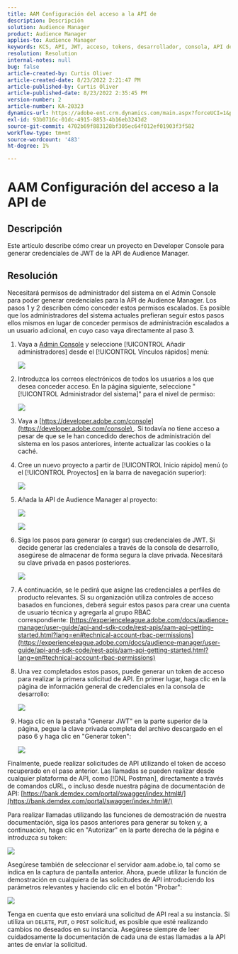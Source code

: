 ```yaml
---
title: AAM Configuración del acceso a la API de
description: Descripción
solution: Audience Manager
product: Audience Manager
applies-to: Audience Manager
keywords: KCS, API, JWT, acceso, tokens, desarrollador, consola, API de REST, REST
resolution: Resolution
internal-notes: null
bug: false
article-created-by: Curtis Oliver
article-created-date: 8/23/2022 2:21:47 PM
article-published-by: Curtis Oliver
article-published-date: 8/23/2022 2:35:45 PM
version-number: 2
article-number: KA-20323
dynamics-url: https://adobe-ent.crm.dynamics.com/main.aspx?forceUCI=1&pagetype=entityrecord&etn=knowledgearticle&id=494ec7ea-ee22-ed11-b83e-0022480868ff
exl-id: 93b0716c-01dc-4915-8853-4b16eb3243d2
source-git-commit: 4702b69f883128bf305ec64f012ef01903f3f582
workflow-type: tm+mt
source-wordcount: '483'
ht-degree: 1%

---
```


# AAM Configuración del acceso a la API de

## Descripción

Este artículo describe cómo crear un proyecto en Developer Console para generar credenciales de JWT de la API de Audience Manager.

## Resolución

Necesitará permisos de administrador del sistema en el Admin Console para poder generar credenciales para la API de Audience Manager. Los pasos 1 y 2 describen cómo conceder estos permisos escalados. Es posible que los administradores del sistema actuales prefieran seguir estos pasos ellos mismos en lugar de conceder permisos de administración escalados a un usuario adicional, en cuyo caso vaya directamente al paso 3.

1. Vaya a [Admin Console](https://adminconsole.adobe.com/) y seleccione [!UICONTROL Añadir administradores] desde el [!UICONTROL Vínculos rápidos] menú:

   ![](assets/27c759f0-4418-ed11-b83e-0022480868ff.png)

1. Introduzca los correos electrónicos de todos los usuarios a los que desea conceder acceso. En la página siguiente, seleccione &quot;[!UICONTROL Administrador del sistema]&quot; para el nivel de permiso:

   ![](assets/4eaf764b-4518-ed11-b83e-0022480868ff.png)

1. Vaya a [https://developer.adobe.com/console](https://developer.adobe.com/console) . Si todavía no tiene acceso a pesar de que se le han concedido derechos de administración del sistema en los pasos anteriores, intente actualizar las cookies o la caché.

1. Cree un nuevo proyecto a partir de [!UICONTROL Inicio rápido] menú (o el [!UICONTROL Proyectos] en la barra de navegación superior):

   ![](assets/363a9d79-1418-ed11-b83e-0022480868ff.png)

1. Añada la API de Audience Manager al proyecto:

   ![](assets/a06e1ebd-1418-ed11-b83e-0022480868ff.png)

   ![](assets/26768505-1518-ed11-b83e-0022480868ff.png)

1. Siga los pasos para generar (o cargar) sus credenciales de JWT. Si decide generar las credenciales a través de la consola de desarrollo, asegúrese de almacenar de forma segura la clave privada. Necesitará su clave privada en pasos posteriores. 

   ![](assets/d7e73a64-1518-ed11-b83e-0022480868ff.png)

1. A continuación, se le pedirá que asigne las credenciales a perfiles de producto relevantes. Si su organización utiliza controles de acceso basados en funciones, deberá seguir estos pasos para crear una cuenta de usuario técnica y agregarla al grupo RBAC correspondiente: [https://experienceleague.adobe.com/docs/audience-manager/user-guide/api-and-sdk-code/rest-apis/aam-api-getting-started.html?lang=en#technical-account-rbac-permissions](https://experienceleague.adobe.com/docs/audience-manager/user-guide/api-and-sdk-code/rest-apis/aam-api-getting-started.html?lang=en#technical-account-rbac-permissions)

1. Una vez completados estos pasos, puede generar un token de acceso para realizar la primera solicitud de API. En primer lugar, haga clic en la página de información general de credenciales en la consola de desarrollo:

   ![](assets/f9ef434b-ef22-ed11-b83e-0022480868ff.png)

1. Haga clic en la pestaña &quot;Generar JWT&quot; en la parte superior de la página, pegue la clave privada completa del archivo descargado en el paso 6 y haga clic en &quot;Generar token&quot;:

   ![](assets/54d65c8d-ef22-ed11-b83e-0022480868ff.png)

Finalmente, puede realizar solicitudes de API utilizando el token de acceso recuperado en el paso anterior. Las llamadas se pueden realizar desde cualquier plataforma de API, como [!DNL Postman], directamente a través de comandos cURL, o incluso desde nuestra página de documentación de API: [https://bank.demdex.com/portal/swagger/index.html#/](https://bank.demdex.com/portal/swagger/index.html#/)

Para realizar llamadas utilizando las funciones de demostración de nuestra documentación, siga los pasos anteriores para generar su token y, a continuación, haga clic en &quot;Autorizar&quot; en la parte derecha de la página e introduzca su token:

![](assets/ba540b4f-f022-ed11-b83e-0022480868ff.png)

Asegúrese también de seleccionar el servidor aam.adobe.io, tal como se indica en la captura de pantalla anterior. Ahora, puede utilizar la función de demostración en cualquiera de las solicitudes de API introduciendo los parámetros relevantes y haciendo clic en el botón &quot;Probar&quot;:

![](assets/0ef8197f-f022-ed11-b83e-0022480868ff.png)

Tenga en cuenta que esto enviará una solicitud de API real a su instancia. Si utiliza un `DELETE`, `PUT`, o `POST` solicitud, es posible que esté realizando cambios no deseados en su instancia. Asegúrese siempre de leer cuidadosamente la documentación de cada una de estas llamadas a la API antes de enviar la solicitud.

